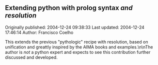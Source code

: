 ## Extending python with prolog syntax *and resolution*

Originally published: 2004-12-24 09:38:33
Last updated: 2004-12-24 17:46:14
Author: Francisco Coelho

This extends the previous "pythologic" recipe with resolution, based on unification and greattly inspired by the AIMA books and examples.\n\nThe author is *not* a python expert and expects to see this contribution further discussed and developed.